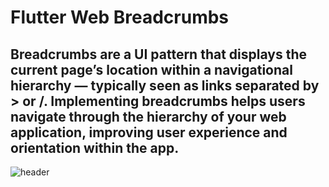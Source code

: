 # Flutter Web Breadcrumbs

## Breadcrumbs are a UI pattern that displays the current page’s location within a navigational hierarchy — typically seen as links separated by > or /. Implementing breadcrumbs helps users navigate through the hierarchy of your web application, improving user experience and orientation within the app.

![header](https://github.com/user-attachments/assets/5cf5d54f-776c-4ab5-97df-e70559a6a68c)

